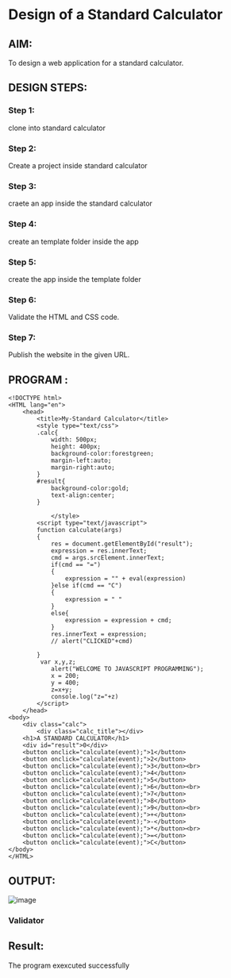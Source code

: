 # Design of a Standard Calculator

## AIM:

To design a web application for a standard calculator.

## DESIGN STEPS:

### Step 1:
clone into standard calculator


### Step 2:
Create a project inside standard calculator


### Step 3:
craete an app inside the standard calculator


### Step 4:
create an template folder inside the app


### Step 5:
create the app inside the template folder

### Step 6:

Validate the HTML and CSS code.

### Step 7:

Publish the website in the given URL.

## PROGRAM :
```
<!DOCTYPE html>
<HTML lang="en">
    <head>
        <title>My-Standard Calculator</title>
        <style type="text/css">
        .calc{
            width: 500px;
            height: 400px;
            background-color:forestgreen;
            margin-left:auto;
            margin-right:auto;
        }
        #result{
            background-color:gold;
            text-align:center;
        }  
            
            </style>
        <script type="text/javascript">
        function calculate(args)
        {
            res = document.getElementById("result");
            expression = res.innerText;
            cmd = args.srcElement.innerText;
            if(cmd == "=")
            {
                expression = "" + eval(expression)
            }else if(cmd == "C")
            {
                expression = " "
            }
            else{
                expression = expression + cmd;
            }
            res.innerText = expression;
            // alert("CLICKED"+cmd)

        }
         var x,y,z;
            alert("WELCOME TO JAVASCRIPT PROGRAMMING");
            x = 200;
            y = 400;
            z=x+y;
            console.log("z="+z)
        </script>
    </head>
<body>
    <div class="calc">
        <div class="calc_title"></div>
    <h1>A STANDARD CALCULATOR</h1>
    <div id="result">0</div>
    <button onclick="calculate(event);">1</button>
    <button onclick="calculate(event);">2</button>
    <button onclick="calculate(event);">3</button><br>
    <button onclick="calculate(event);">4</button>
    <button onclick="calculate(event);">5</button>
    <button onclick="calculate(event);">6</button><br>
    <button onclick="calculate(event);">7</button>
    <button onclick="calculate(event);">8</button>
    <button onclick="calculate(event);">9</button><br>
    <button onclick="calculate(event);">+</button>
    <button onclick="calculate(event);">-</button>
    <button onclick="calculate(event);">*</button><br>
    <button onclick="calculate(event);">=</button>
    <button onclick="calculate(event);">C</button>
</body>
</HTML>
```
## OUTPUT:
![image](https://user-images.githubusercontent.com/118679883/213492923-fe7b72fa-dd75-4baa-837b-ccf46d314eca.png)
### Validator


## Result:
The program exexcuted successfully

